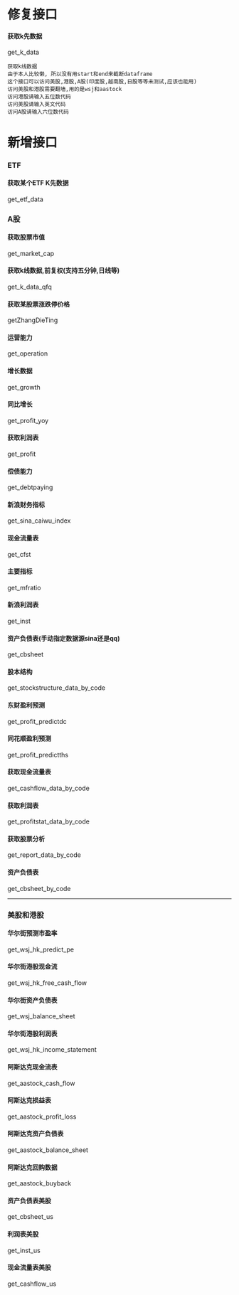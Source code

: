 # 修复接口

#### 获取k先数据
get_k_data
```commandline
获取k线数据
由于本人比较懒, 所以没有用start和end来截断dataframe
这个接口可以访问美股,港股,A股(印度股,越南股,日股等等未测试,应该也能用)
访问美股和港股需要翻墙,用的是wsj和aastock
访问港股请输入五位数代码
访问美股请输入英文代码
访问A股请输入六位数代码
```

# 新增接口

### ETF
#### 获取某个ETF K先数据
get_etf_data

### A股

#### 获取股票市值
get_market_cap

#### 获取k线数据,前复权(支持五分钟,日线等)
get_k_data_qfq

#### 获取某股票涨跌停价格
getZhangDieTing

#### 运营能力
get_operation

#### 增长数据
get_growth

#### 同比增长
get_profit_yoy

#### 获取利润表
get_profit

#### 偿债能力
get_debtpaying

#### 新浪财务指标
get_sina_caiwu_index

#### 现金流量表
get_cfst

#### 主要指标
get_mfratio

#### 新浪利润表
get_inst

#### 资产负债表(手动指定数据源sina还是qq)
get_cbsheet

#### 股本结构
get_stockstructure_data_by_code

#### 东财盈利预测
get_profit_predictdc

#### 同花顺盈利预测 
get_profit_predictths

#### 获取现金流量表
get_cashflow_data_by_code

#### 获取利润表 
get_profitstat_data_by_code

#### 获取股票分析 
get_report_data_by_code

#### 资产负债表 
get_cbsheet_by_code

----------------
### 美股和港股

#### 华尔街预测市盈率
get_wsj_hk_predict_pe

#### 华尔街港股现金流
get_wsj_hk_free_cash_flow

#### 华尔街资产负债表
get_wsj_balance_sheet

#### 华尔街港股利润表
get_wsj_hk_income_statement

#### 阿斯达克现金流表
get_aastock_cash_flow

#### 阿斯达克损益表
get_aastock_profit_loss

#### 阿斯达克资产负债表
get_aastock_balance_sheet

#### 阿斯达克回购数据
get_aastock_buyback

#### 资产负债表美股
get_cbsheet_us

#### 利润表美股
get_inst_us

#### 现金流量表美股
get_cashflow_us